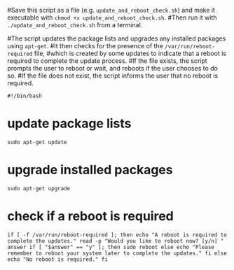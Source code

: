 #Save this script as a file (e.g. `update_and_reboot_check.sh`) and make it executable with `chmod +x update_and_reboot_check.sh`.
#Then run it with `./update_and_reboot_check.sh` from a terminal.

#The script updates the package lists and upgrades any installed packages using `apt-get`.
#It then checks for the presence of the `/var/run/reboot-required` file,
#which is created by some updates to indicate that a reboot is required to complete the update process.
#If the file exists, the script prompts the user to reboot or wait, and reboots if the user chooses to do so.
#If the file does not exist, the script informs the user that no reboot is required.










`#!/bin/bash`

# update package lists
`sudo apt-get update`

# upgrade installed packages
`sudo apt-get upgrade`

# check if a reboot is required
`if [ -f /var/run/reboot-required ]; then
    echo "A reboot is required to complete the updates."
    read -p "Would you like to reboot now? [y/n] " answer
    if [ "$answer" == "y" ]; then
        sudo reboot
    else
        echo "Please remember to reboot your system later to complete the updates."
    fi
else
    echo "No reboot is required."
fi`
